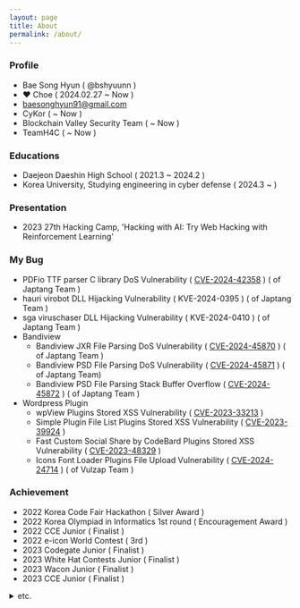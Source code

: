 ```yaml
---
layout: page
title: About
permalink: /about/
---
```


### Profile
- Bae Song Hyun ( @bshyuunn )
- ♥ Choe ( 2024.02.27 ~ Now )
- baesonghyun91@gmail.com
- CyKor ( ~ Now )
- Blockchain Valley Security Team ( ~ Now )
- TeamH4C ( ~ Now )

### Educations
- Daejeon Daeshin High School ( 2021.3 ~ 2024.2 )
- Korea University, Studying engineering in cyber defense ( 2024.3 ~  )

### Presentation
- 2023 27th Hacking Camp, 'Hacking with AI: Try Web Hacking with Reinforcement Learning’

### My Bug
- PDFio TTF parser C library DoS Vulnerability ( [CVE-2024-42358](https://nvd.nist.gov/vuln/detail/CVE-2024-42358) ) (  of Japtang Team )
- hauri virobot DLL Hijacking Vulnerability ( KVE-2024-0395 ) ( of Japtang Team )
- sga viruschaser DLL Hijacking Vulnerability ( KVE-2024-0410 ) ( of Japtang Team )
- Bandiview
    - Bandiview JXR File Parsing DoS Vulnerability ( [CVE-2024-45870](https://nvd.nist.gov/vuln/detail/CVE-2024-45870) ) ( of Japtang Team )
    - Bandiview PSD File Parsing DoS Vulnerability ( [CVE-2024-45871](https://nvd.nist.gov/vuln/detail/CVE-2024-45871) )  ( of Japtang  Team)
    - Bandiview PSD File Parsing Stack Buffer Overflow ( [CVE-2024-45872](https://nvd.nist.gov/vuln/detail/CVE-2024-45872) ) ( of Japtang  Team )
- Wordpress Plugin
    - wpView Plugins Stored XSS Vulnerability ( [CVE-2023-33213](https://patchstack.com/database/vulnerability/wpview/wordpress-wpview-plugin-1-3-0-cross-site-scripting-xss-vulnerability?_s_id=cve) )
    - Simple Plugin File List Plugins Stored XSS Vulnerability ( [CVE-2023-39924](https://patchstack.com/database/vulnerability/simple-file-list/wordpress-simple-file-list-plugin-6-1-9-cross-site-scripting-xss-vulnerability?_s_id=cve) )
    - Fast Custom Social Share by CodeBard Plugins Stored XSS Vulnerability ( [CVE-2023-48329](https://patchstack.com/database/vulnerability/fast-custom-social-share-by-codebard/wordpress-fast-custom-social-share-by-codebard-plugin-1-1-1-cross-site-scripting-xss-vulnerability?_s_id=cve) )
    - Icons Font Loader Plugins File Upload Vulnerability ( [CVE-2024-24714](https://patchstack.com/database/vulnerability/icons-font-loader/wordpress-icons-font-loader-plugin-1-1-4-arbitrary-file-upload-vulnerability?_s_id=cve) ) ( of Vulzap Team )

### Achievement
- 2022 Korea Code Fair Hackathon ( Silver Award )
- 2022 Korea Olympiad in Informatics 1st round ( Encouragement Award )
- 2022 CCE Junior ( Finalist )
- 2022 e-icon World Contest ( 3rd )
- 2023 Codegate Junior ( Finalist )
- 2023 White Hat Contests Junior ( Finalist )
- 2023 Wacon Junior ( Finalist )
- 2023 CCE Junior ( Finalist )
<details>
<summary>etc.</summary>
    <ul>
        <li>2021 전국 고등학교 소프트웨어 창업 및 아이디어 경진대회 ( 노력상 )</li>
        <li>2021 전국대광발명창작대회 발명아이디어제안서 부문 ( 금상 )</li>
        <li>2022 인공지능 자율탐구 성과대회 ( 대상 )</li>
        <li>2022 데이터 크리에이터 캠프 ( 우수상 )</li>
        <li>2022 기술기반 모빌리티 리빙랩 메이커톤 프로젝트 ( 대상 )</li>
        <li>2022 전국 동아리 소프트웨어 경진대회 ( 장려상 )</li>
        <li>2022 충청권 청소년 해킹방어대회 ( 최우수상 )</li>
        <li>2022 KOSPO 웹서비스 정보보안 경진대회 청소년부 ( 우수상 )</li>
        <li>2022 대한민국 청소년 창업경진대회 ( 우수상 )</li>
        <li>2022 아산 유스프러너 ( 우수상 )</li>
        <li>2023 경운대 지능형 모빌리티 SW 경진대회 인공지능 분야 ( 대상 )</li>
        <li>2023 KDB 고등학생 창업프로그램 우수 수료팀</li>
        <li>2023 전국 창의 문제 해결 능력 경진대회 ( 동상 )</li>
        <li>2023 국민대 알고리즘 대회 ( 장려상 )</li>
        <li>2023 JBU CTF 중고등부 ( 장려상 )</li>
        <li>2023 사이버 보안 챌린지 ( Finalist )</li>
    </ul>
</details>
